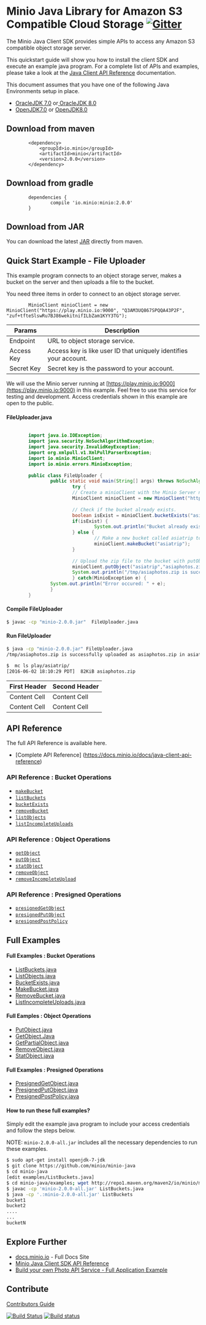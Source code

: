# Minio Java Library for Amazon S3 Compatible Cloud Storage [![Gitter](https://badges.gitter.im/Join%20Chat.svg)](https://gitter.im/Minio/minio?utm_source=badge&utm_medium=badge&utm_campaign=pr-badge&utm_content=badge)

The Minio Java Client SDK provides simple APIs to access any Amazon S3 compatible object storage server.

This quickstart guide will show you how to install the client SDK and execute an example java program. For a complete list of APIs and examples, please take a look at the [Java Client API Reference](http://docs.minio.io/docs/java-client-api-reference) documentation.

This document assumes that you have one of the following Java Environments setup in place.
* [OracleJDK 7.0](http://www.oracle.com/technetwork/java/javase/downloads/jdk7-downloads-1880260.html) or[ OracleJDK 8.0](http://www.oracle.com/technetwork/java/javase/downloads/jdk8-downloads-2133151.html) 
* [OpenJDK7.0](http://openjdk.java.net/install/) or [OpenJDK8.0](http://openjdk.java.net/install/) 

## Download from maven

``` 
        <dependency>
            <groupId>io.minio</groupId>
            <artifactId>minio</artifactId>
            <version>2.0.0</version>
        </dependency>
```

## Download from gradle

```
        dependencies {
                compile 'io.minio:minio:2.0.0'
        }
```

## Download from JAR

You can download the latest [JAR](http://repo1.maven.org/maven2/io/minio/minio/2.0.0/) directly from maven.

## Quick Start Example - File Uploader
This example program connects to an object storage server, makes a bucket on the server and then uploads a file to the bucket.

You need three items in order to connect to an object storage server.

```
        MinioClient minioClient = new MinioClient("https://play.minio.io:9000", "Q3AM3UQ867SPQQA43P2F", "zuf+tfteSlswRu7BJ86wekitnifILbZam1KYY3TG");
```


| Params  | Description |  
| ------- | ----------- |  
| Endpoint | URL to object storage service. |  
| Access Key | Access key is like user ID that uniquely identifies your account. |   
| Secret Key | Secret key is the password to your account. |

We will use the Minio server running at [https://play.minio.io:9000](https://play.minio.io:9000) in this example. Feel free to use this service for testing and development. Access credentials shown in this example are open to the public.

#### FileUploader.java
```java

        import java.io.IOException;
        import java.security.NoSuchAlgorithmException;
        import java.security.InvalidKeyException;
        import org.xmlpull.v1.XmlPullParserException;
        import io.minio.MinioClient;
        import io.minio.errors.MinioException;
        
        public class FileUploader {
                public static void main(String[] args) throws NoSuchAlgorithmException, IOException, InvalidKeyException, XmlPullParserException {
                        try {
                        // Create a minioClient with the Minio Server name, Port, Access key and Secret key.
                        MinioClient minioClient = new MinioClient("https://play.minio.io:9000", "Q3AM3UQ867SPQQA43P2F", "zuf+tfteSlswRu7BJ86wekitnifILbZam1KYY3TG");
    
                        // Check if the bucket already exists.
                        boolean isExist = minioClient.bucketExists("asiatrip");
                        if(isExist) {
                                System.out.println("Bucket already exists.");
                        } else {
                                // Make a new bucket called asiatrip to hold a zip file of photos.
                                minioClient.makeBucket("asiatrip");
                        }
    
                        // Upload the zip file to the bucket with putObject
                        minioClient.putObject("asiatrip","asiaphotos.zip", "/tmp/asiaphotos.zip");
                        System.out.println("/tmp/asiaphotos.zip is successfully uploaded as asiaphotos.zip in asiatrip bucket.");
                        } catch(MinioException e) {
                System.out.println("Error occured: " + e);
                }
        }
```

#### Compile FileUploader
```bash
$ javac -cp "minio-2.0.0.jar"  FileUploader.java
```

#### Run FileUploader
```bash
$ java -cp "minio-2.0.0.jar" FileUploader.java
/tmp/asiaphotos.zip is successfully uploaded as asiaphotos.zip in asiatrip bucket.

$  mc ls play/asiatrip/
[2016-06-02 18:10:29 PDT]  82KiB asiaphotos.zip
```
| First Header  | Second Header |
| ------------- | ------------- |
| Content Cell  | Content Cell  |
| Content Cell  | Content Cell  |

## API Reference
The full API Reference is available here. 
* [Complete API Reference] (https://docs.minio.io/docs/java-client-api-reference)

### API Reference : Bucket Operations
* [`makeBucket`](https://docs.minio.io/docs/java-client-api-reference#makeBucket)
* [`listBuckets`](https://docs.minio.io/docs/java-client-api-reference#listBuckets)
* [`bucketExists`](https://docs.minio.io/docs/java-client-api-reference#bucketExists)
* [`removeBucket`](https://docs.minio.io/docs/java-client-api-reference#removeBucket)
* [`listObjects`](https://docs.minio.io/docs/java-client-api-reference#listObjects)
* [`listIncompleteUploads`](https://docs.minio.io/docs/java-client-api-reference#listIncompleteUploads)

### API Reference : Object Operations
* [`getObject`](https://docs.minio.io/docs/java-client-api-reference#getObject)
* [`putObject`](https://docs.minio.io/docs/java-client-api-reference#putObject)
* [`statObject`](https://docs.minio.io/docs/java-client-api-reference#statObject)
* [`removeObject`](https://docs.minio.io/docs/java-client-api-reference#removeObject)
* [`removeIncompleteUpload`](https://docs.minio.io/docs/java-client-api-reference#removeIncompleteUpload)

### API Reference : Presigned Operations
* [`presignedGetObject`](https://docs.minio.io/docs/java-client-api-reference#presignedGetObject)
* [`presignedPutObject`](https://docs.minio.io/docs/java-client-api-reference#presignedPutObject)
* [`presignedPostPolicy`](https://docs.minio.io/docs/java-client-api-reference#presignedPostPolicy)


## Full Examples

#### Full Examples : Bucket Operations

* [ListBuckets.java](./examples/ListBuckets.java)
* [ListObjects.java](./examples/ListObjects.java)
* [BucketExists.java](./examples/BucketExists.java)
* [MakeBucket.java](./examples/MakeBucket.java)
* [RemoveBucket.java](./examples/RemoveBucket.java)
* [ListIncompleteUploads.java](./examples/ListIncompleteUploads.java)

#### Full Eamples : Object Operations

* [PutObject.java](./examples/PutObject.java)
* [GetObject.Java](./examples/GetObject.java)
* [GetPartialObject.java](./examples/GetPartialObject.java)
* [RemoveObject.java](./examples/RemoveObject.java)
* [StatObject.java](./examples/StatObject.java)

#### Full Examples : Presigned Operations
* [PresignedGetObject.java](./examples/PresignedGetObject.java)
* [PresignedPutObject.java](./examples/PresignedPutObject.java)
* [PresignedPostPolicy.java](./examples/PresignedPostPolicy.java)

#### How to run these full examples?

Simply edit the example java program to include your access credentials and follow the steps below.

NOTE: `minio-2.0.0-all.jar` includes all the necessary dependencies to run these examples.

```bash
$ sudo apt-get install openjdk-7-jdk
$ git clone https://github.com/minio/minio-java
$ cd minio-java
[edit examples/ListBuckets.java]
$ cd minio-java/examples; wget http://repo1.maven.org/maven2/io/minio/minio/2.0.0/minio-2.0.0-all.jar;
$ javac -cp 'minio-2.0.0-all.jar' ListBuckets.java
$ java -cp '.:minio-2.0.0-all.jar' ListBuckets
bucket1
bucket2
....
...
bucketN
```
## Explore Further
* [docs.minio.io](https://docs.minio.io) - Full Docs Site
* [Minio Java Client SDK API Reference](https://docs.minio.io/docs/java-client-api-reference) 
* [Build your own Photo API Service - Full Application Example ](https://docs.minio.io/docs/java-photo-api-service)

## Contribute

[Contributors Guide](./CONTRIBUTING.md)

[![Build Status](https://travis-ci.org/minio/minio-java.svg)](https://travis-ci.org/minio/minio-java)
[![Build status](https://ci.appveyor.com/api/projects/status/1d05e6nvxcelmrak?svg=true)](https://ci.appveyor.com/project/harshavardhana/minio-java)
